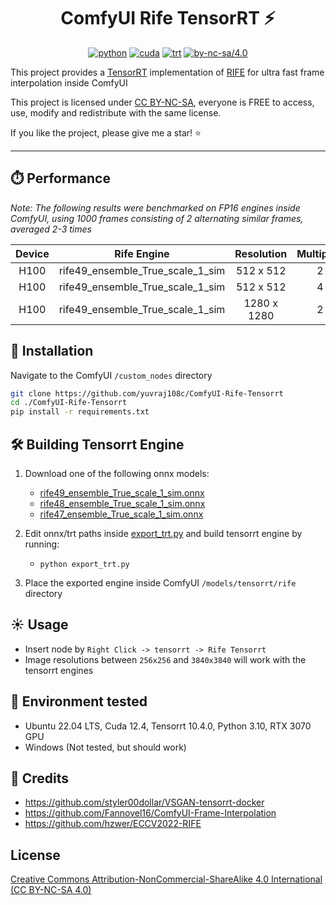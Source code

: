 <div align="center">

# ComfyUI Rife TensorRT ⚡

[![python](https://img.shields.io/badge/python-3.10.12-green)](https://www.python.org/downloads/release/python-31012/)
[![cuda](https://img.shields.io/badge/cuda-12.4-green)](https://developer.nvidia.com/cuda-downloads)
[![trt](https://img.shields.io/badge/TRT-10.4.0-green)](https://developer.nvidia.com/tensorrt)
[![by-nc-sa/4.0](https://img.shields.io/badge/license-CC--BY--NC--SA--4.0-lightgrey)](https://creativecommons.org/licenses/by-nc-sa/4.0/deed.en)

</div>

This project provides a [TensorRT](https://github.com/NVIDIA/TensorRT) implementation of [RIFE](https://github.com/hzwer/ECCV2022-RIFE) for ultra fast frame interpolation inside ComfyUI

This project is licensed under [CC BY-NC-SA](https://creativecommons.org/licenses/by-nc-sa/4.0/), everyone is FREE to access, use, modify and redistribute with the same license.

If you like the project, please give me a star! ⭐

---

## ⏱️ Performance

_Note: The following results were benchmarked on FP16 engines inside ComfyUI, using 1000 frames consisting of 2 alternating similar frames, averaged 2-3 times_

| Device | Rife Engine | Resolution| Multiplier | FPS |
| :----: | :-: | :-: | :-: | :-: |
|  H100  | rife49_ensemble_True_scale_1_sim | 512 x 512  | 2 | 45 |
|  H100  | rife49_ensemble_True_scale_1_sim | 512 x 512  | 4 | 57 |
|  H100  | rife49_ensemble_True_scale_1_sim | 1280 x 1280  | 2 | 21 |

## 🚀 Installation

Navigate to the ComfyUI `/custom_nodes` directory

```bash
git clone https://github.com/yuvraj108c/ComfyUI-Rife-Tensorrt
cd ./ComfyUI-Rife-Tensorrt
pip install -r requirements.txt
```

## 🛠️ Building Tensorrt Engine

1. Download one of the following onnx models:
   - [rife49_ensemble_True_scale_1_sim.onnx](https://huggingface.co/yuvraj108c/rife-onnx/resolve/main/rife49_ensemble_True_scale_1_sim.onnx)
   - [rife48_ensemble_True_scale_1_sim.onnx](https://huggingface.co/yuvraj108c/rife-onnx/resolve/main/rife48_ensemble_True_scale_1_sim.onnx)
   - [rife47_ensemble_True_scale_1_sim.onnx](https://huggingface.co/yuvraj108c/rife-onnx/resolve/main/rife47_ensemble_True_scale_1_sim.onnx)
2. Edit onnx/trt paths inside [export_trt.py](./export_trt.py) and build tensorrt engine by running:
   - `python export_trt.py`

3. Place the exported engine inside ComfyUI `/models/tensorrt/rife` directory

## ☀️ Usage

- Insert node by `Right Click -> tensorrt -> Rife Tensorrt`
- Image resolutions between `256x256` and `3840x3840` will work with the tensorrt engines 

## 🤖 Environment tested

- Ubuntu 22.04 LTS, Cuda 12.4, Tensorrt 10.4.0, Python 3.10, RTX 3070 GPU
- Windows (Not tested, but should work)

## 👏 Credits

- https://github.com/styler00dollar/VSGAN-tensorrt-docker
- https://github.com/Fannovel16/ComfyUI-Frame-Interpolation
- https://github.com/hzwer/ECCV2022-RIFE

## License

[Creative Commons Attribution-NonCommercial-ShareAlike 4.0 International (CC BY-NC-SA 4.0)](https://creativecommons.org/licenses/by-nc-sa/4.0/)
